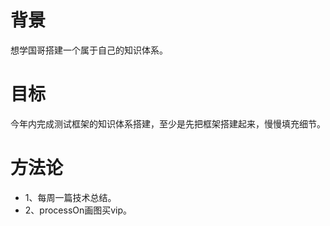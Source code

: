 # 背景
想学国哥搭建一个属于自己的知识体系。

# 目标
今年内完成测试框架的知识体系搭建，至少是先把框架搭建起来，慢慢填充细节。

# 方法论
* 1、每周一篇技术总结。
* 2、processOn画图买vip。